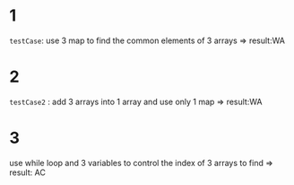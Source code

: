 # 1
`testCase`: use 3 map to find the common elements of 3 arrays
=> result:WA
# 2
`testCase2` : add 3 arrays into 1 array and use only 1 map
=> result:WA
# 3
use while loop and 3 variables to control the index of 3 arrays to find
=> result: AC 